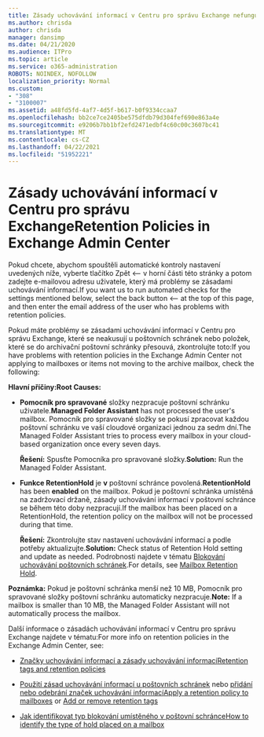 ```yaml
---
title: Zásady uchovávání informací v Centru pro správu Exchange nefungují
ms.author: chrisda
author: chrisda
manager: dansimp
ms.date: 04/21/2020
ms.audience: ITPro
ms.topic: article
ms.service: o365-administration
ROBOTS: NOINDEX, NOFOLLOW
localization_priority: Normal
ms.custom:
- "308"
- "3100007"
ms.assetid: a48fd5fd-4af7-4d5f-b617-b0f9334ccaa7
ms.openlocfilehash: bb2ce7ce2405be575dfdb79d304fef690e863a4e
ms.sourcegitcommit: e9206b7bb1bf2efd2471edbf4c60c00c3607bc41
ms.translationtype: MT
ms.contentlocale: cs-CZ
ms.lasthandoff: 04/22/2021
ms.locfileid: "51952221"
---
```

# <a name="retention-policies-in-exchange-admin-center"></a><span data-ttu-id="9fb9a-102">Zásady uchovávání informací v Centru pro správu Exchange</span><span class="sxs-lookup"><span data-stu-id="9fb9a-102">Retention Policies in Exchange Admin Center</span></span>

<span data-ttu-id="9fb9a-103">Pokud chcete, abychom spouštěli automatické kontroly nastavení uvedených níže, vyberte tlačítko Zpět <– v horní části této stránky a potom zadejte e-mailovou adresu uživatele, který má problémy se zásadami uchovávání informací.</span><span class="sxs-lookup"><span data-stu-id="9fb9a-103">If you want us to run automated checks for the settings mentioned below, select the back button <-- at the top of this page, and then enter the email address of the user who has problems with retention policies.</span></span>

<span data-ttu-id="9fb9a-104">Pokud máte problémy se zásadami uchovávání informací v Centru pro správu Exchange, které se neakusují u poštovních schránek nebo položek, které se do archivační poštovní schránky přesouvá, zkontrolujte toto:</span><span class="sxs-lookup"><span data-stu-id="9fb9a-104">If you have problems with retention policies in the Exchange Admin Center not applying to mailboxes or items not moving to the archive mailbox, check the following:</span></span>

<span data-ttu-id="9fb9a-105">**Hlavní příčiny:**</span><span class="sxs-lookup"><span data-stu-id="9fb9a-105">**Root Causes:**</span></span>

- <span data-ttu-id="9fb9a-106">**Pomocník pro spravované** složky nezpracuje poštovní schránku uživatele.</span><span class="sxs-lookup"><span data-stu-id="9fb9a-106">**Managed Folder Assistant** has not processed the user's mailbox.</span></span> <span data-ttu-id="9fb9a-107">Pomocník pro spravované složky se pokusí zpracovat každou poštovní schránku ve vaší cloudové organizaci jednou za sedm dní.</span><span class="sxs-lookup"><span data-stu-id="9fb9a-107">The Managed Folder Assistant tries to process every mailbox in your cloud-based organization once every seven days.</span></span>

  <span data-ttu-id="9fb9a-108">**Řešení:** Spusťte Pomocníka pro spravované složky.</span><span class="sxs-lookup"><span data-stu-id="9fb9a-108">**Solution:** Run the Managed Folder Assistant.</span></span>

- <span data-ttu-id="9fb9a-109">**Funkce RetentionHold** je **v** poštovní schránce povolená.</span><span class="sxs-lookup"><span data-stu-id="9fb9a-109">**RetentionHold** has been **enabled** on the mailbox.</span></span> <span data-ttu-id="9fb9a-110">Pokud je poštovní schránka umístěná na zadržovací držaně, zásady uchovávání informací v poštovní schránce se během této doby nezpracují.</span><span class="sxs-lookup"><span data-stu-id="9fb9a-110">If the mailbox has been placed on a RetentionHold, the retention policy on the mailbox will not be processed during that time.</span></span>

  <span data-ttu-id="9fb9a-111">**Řešení:** Zkontrolujte stav nastavení uchovávání informací a podle potřeby aktualizujte.</span><span class="sxs-lookup"><span data-stu-id="9fb9a-111">**Solution:** Check status of Retention Hold setting and update as needed.</span></span> <span data-ttu-id="9fb9a-112">Podrobnosti najdete v tématu [Blokování uchovávání poštovních schránek](https://docs.microsoft.com/exchange/security-and-compliance/messaging-records-management/mailbox-retention-hold).</span><span class="sxs-lookup"><span data-stu-id="9fb9a-112">For details, see [Mailbox Retention Hold](https://docs.microsoft.com/exchange/security-and-compliance/messaging-records-management/mailbox-retention-hold).</span></span>
 
<span data-ttu-id="9fb9a-113">**Poznámka:** Pokud je poštovní schránka menší než 10 MB, Pomocník pro spravované složky poštovní schránku automaticky nezpracuje.</span><span class="sxs-lookup"><span data-stu-id="9fb9a-113">**Note:** If a mailbox is smaller than 10 MB, the Managed Folder Assistant will not automatically process the mailbox.</span></span>
 
<span data-ttu-id="9fb9a-114">Další informace o zásadách uchovávání informací v Centru pro správu Exchange najdete v tématu:</span><span class="sxs-lookup"><span data-stu-id="9fb9a-114">For more info on retention policies in the Exchange Admin Center, see:</span></span>

- [<span data-ttu-id="9fb9a-115">Značky uchovávání informací a zásady uchovávání informací</span><span class="sxs-lookup"><span data-stu-id="9fb9a-115">Retention tags and retention policies</span></span>](https://docs.microsoft.com/exchange/security-and-compliance/messaging-records-management/retention-tags-and-policies)

- <span data-ttu-id="9fb9a-116">[Použití zásad uchovávání informací u poštovních schránek](https://docs.microsoft.com/exchange/security-and-compliance/messaging-records-management/apply-retention-policy) nebo [přidání nebo odebrání značek uchovávání informací](https://docs.microsoft.com/exchange/security-and-compliance/messaging-records-management/add-or-remove-retention-tags)</span><span class="sxs-lookup"><span data-stu-id="9fb9a-116">[Apply a retention policy to mailboxes](https://docs.microsoft.com/exchange/security-and-compliance/messaging-records-management/apply-retention-policy) or [Add or remove retention tags](https://docs.microsoft.com/exchange/security-and-compliance/messaging-records-management/add-or-remove-retention-tags)</span></span>

- [<span data-ttu-id="9fb9a-117">Jak identifikovat typ blokování umístěného v poštovní schránce</span><span class="sxs-lookup"><span data-stu-id="9fb9a-117">How to identify the type of hold placed on a mailbox</span></span>](https://docs.microsoft.com/microsoft-365/compliance/identify-a-hold-on-an-exchange-online-mailbox)
